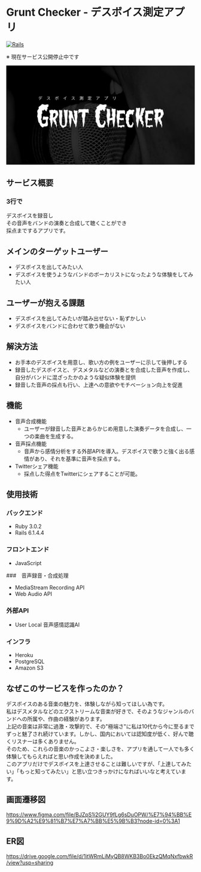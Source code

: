 # Grunt Checker - デスボイス測定アプリ
[![Rails](https://img.shields.io/badge/Rails-v6.1.4.4-CC0000)](https://rubygems.org/gems/rails/versions/6.1.4.4)

※ 現在サービス公開停止中です

![gruntchecker_ogp](https://raw.githubusercontent.com/snrrrns/grunt_checker/main/app/assets/images/ogp.png)

## サービス概要
### 3行で
デスボイスを録音し  
その音声をバンドの演奏と合成して聴くことができ  
採点までするアプリです。

## メインのターゲットユーザー
- デスボイスを出してみたい人
- デスボイスを使うようなバンドのボーカリストになったような体験をしてみたい人

## ユーザーが抱える課題
- デスボイスを出してみたいが踏み出せない・恥ずかしい
- デスボイスをバンドに合わせて歌う機会がない

## 解決方法
- お手本のデスボイスを用意し、歌い方の例をユーザーに示して後押しする
- 録音したデスボイスと、デスメタルなどの演奏とを合成した音声を作成し、自分がバンドに混ざったかのような疑似体験を提供
- 録音した音声の採点も行い、上達への意欲やモチベーション向上を促進

## 機能
- 音声合成機能  
  - ユーザーが録音した音声とあらかじめ用意した演奏データを合成し、一つの楽曲を生成する。
- 音声採点機能  
  - 音声から感情分析をする外部APIを導入。デスボイスで歌うと強く出る感情があり、それを基準に音声を採点する。
- Twitterシェア機能  
  - 採点した得点をTwitterにシェアすることが可能。

## 使用技術
### バックエンド
- Ruby 3.0.2
- Rails 6.1.4.4

### フロントエンド
- JavaScript

###　音声録音・合成処理
- MediaStream Recording API
- Web Audio API

### 外部API
- User Local 音声感情認識AI

### インフラ
- Heroku
- PostgreSQL
- Amazon S3

## なぜこのサービスを作ったのか？
デスボイスのある音楽の魅力を、体験しながら知ってほしい為です。   
私はデスメタルなどのエクストリームな音楽が好きで、そのようなジャンルのバンドへの所属や、作曲の経験があります。  
上記の音楽は非常に過激・攻撃的で、その"極端さ"に私は10代から今に至るまでずっと魅了され続けています。しかし、国内においては認知度が低く、好んで聴くリスナーは多くありません。  
そのため、これらの音楽のかっこよさ・楽しさを、アプリを通して一人でも多く体験してもらえればと思い作成を決めました。  
このアプリだけでデスボイスを上達させることは難しいですが、「上達してみたい」「もっと知ってみたい」と思い立つきっかけになればいいなと考えています。 

## 画面遷移図
https://www.figma.com/file/BJZpS1i2GUY9fLg6sDuOPW/%E7%94%BB%E9%9D%A2%E9%81%B7%E7%A7%BB%E5%9B%B3?node-id=0%3A1

## ER図
https://drive.google.com/file/d/1itWRmLiMyQB8WKB3Bo0EkzQMqNxfbwkR/view?usp=sharing
